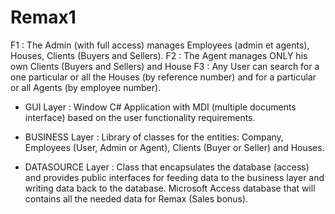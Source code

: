 # Remax1
F1 : The Admin (with full access) manages Employees (admin et agents), Houses, Clients (Buyers and Sellers). 
F2 : The Agent manages ONLY his own Clients (Buyers and Sellers) and House 
F3 : Any User can search for a one particular or all the Houses (by reference number) and for a particular or all Agents (by employee number).

- GUI Layer :
Window C# Application with MDI (multiple documents interface) based on the user functionality requirements.

- BUSINESS Layer :
Library of classes for the entities: Company, Employees (User, Admin or Agent), Clients (Buyer or Seller) and Houses.

- DATASOURCE Layer :
Class that encapsulates the database (access) and provides public interfaces for feeding data to the business layer and writing data back to the database.
Microsoft Access database that will contains all the needed data for Remax (Sales bonus).

